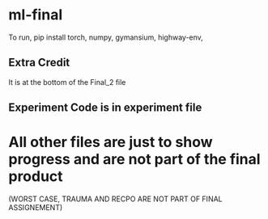 # ml-final
To run, pip install torch, numpy, gymansium, highway-env, 

## Extra Credit
It is at the bottom of the Final_2 file

## Experiment Code is in experiment file

# All other files are just to show progress and are not part of the final product
(WORST CASE, TRAUMA AND RECPO ARE NOT PART OF FINAL ASSIGNEMENT)